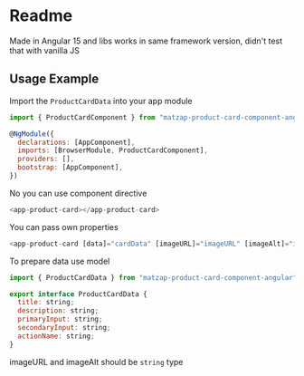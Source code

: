 # Readme

Made in Angular 15 and libs works in same framework version, didn't test that with vanilla JS

## Usage Example

Import the `ProductCardData` into your app module

```javascript
import { ProductCardComponent } from "matzap-product-card-component-angular";
```

```javascript
@NgModule({
  declarations: [AppComponent],
  imports: [BrowserModule, ProductCardComponent],
  providers: [],
  bootstrap: [AppComponent],
})
```

No you can use component directive

```javascript
<app-product-card></app-product-card>
```

You can pass own properties

```javascript
<app-product-card [data]="cardData" [imageURL]="imageURL" [imageAlt]="imageAlt"></app-product-card>
```

To prepare data use model

```javascript
import { ProductCardData } from "matzap-product-card-component-angular";

export interface ProductCardData {
  title: string;
  description: string;
  primaryInput: string;
  secondaryInput: string;
  actionName: string;
}
```

imageURL and imageAlt should be `string` type
